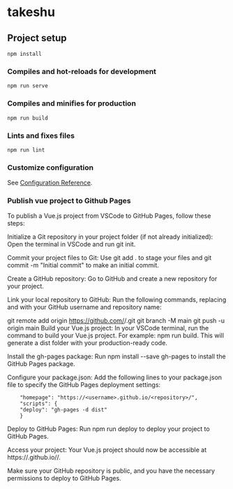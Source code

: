# takeshu

## Project setup
```
npm install
```

### Compiles and hot-reloads for development
```
npm run serve
```

### Compiles and minifies for production
```
npm run build
```

### Lints and fixes files
```
npm run lint
```

### Customize configuration
See [Configuration Reference](https://cli.vuejs.org/config/).

### Publish vue project to Github Pages
To publish a Vue.js project from VSCode to GitHub Pages, follow these steps:

Initialize a Git repository in your project folder (if not already initialized): Open the terminal in VSCode and run git init.

Commit your project files to Git: Use git add . to stage your files and git commit -m "Initial commit" to make an initial commit.

Create a GitHub repository: Go to GitHub and create a new repository for your project.

Link your local repository to GitHub: Run the following commands, replacing <username> and <repository> with your GitHub username and repository name:

git remote add origin https://github.com/<username>/<repository>.git
git branch -M main
git push -u origin main
Build your Vue.js project: In your VSCode terminal, run the command to build your Vue.js project. For example: npm run build. This will generate a dist folder with your production-ready code.

Install the gh-pages package: Run npm install --save gh-pages to install the GitHub Pages package.

Configure your package.json: Add the following lines to your package.json file to specify the GitHub Pages deployment settings:
```
    "homepage": "https://<username>.github.io/<repository>/",
    "scripts": {
    "deploy": "gh-pages -d dist"
    }
```

Deploy to GitHub Pages: Run npm run deploy to deploy your project to GitHub Pages.

Access your project: Your Vue.js project should now be accessible at https://<username>.github.io/<repository>/.

Make sure your GitHub repository is public, and you have the necessary permissions to deploy to GitHub Pages.